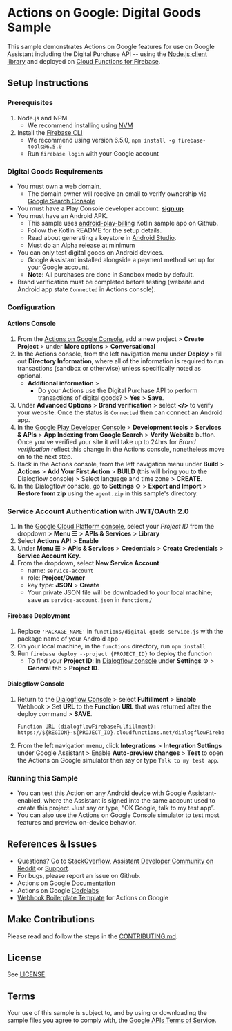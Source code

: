 # Actions on Google: Digital Goods Sample

This sample demonstrates Actions on Google features for use on Google Assistant including the Digital Purchase API -- using the [Node.js client library](https://github.com/actions-on-google/actions-on-google-nodejs) and deployed on [Cloud Functions for Firebase](https://firebase.google.com/docs/functions/).

## Setup Instructions
### Prerequisites
1. Node.js and NPM
    + We recommend installing using [NVM](https://github.com/creationix/nvm)
1. Install the [Firebase CLI](https://developers.google.com/actions/dialogflow/deploy-fulfillment)
    + We recommend using version 6.5.0, `npm install -g firebase-tools@6.5.0`
    + Run `firebase login` with your Google account

### Digital Goods Requirements
+ You must own a web domain.
    + The domain owner will receive an email to verify ownership via [Google Search Console](https://search.google.com/search-console/welcome)
+ You must have a Play Console developer account: [**sign up**](https://play.google.com/apps/publish/signup/)
+ You must have an Android APK.
    + This sample uses [android-play-billing](https://github.com/googlesamples/android-play-billing/tree/master/TrivialDriveKotlin) Kotlin sample app on Github.
    + Follow the Kotlin README for the setup details.
    + Read about generating a keystore in [Android Studio](https://developer.android.com/studio/publish/app-signing.html#generate-key).
    + Must do an Alpha release at minimum
+ You can only test digital goods on Android devices.
    + Google Assistant installed alongside a payment method set up for your Google account.
    + **Note**: All purchases are done in Sandbox mode by default.
+ Brand verification must be completed before testing (website and Android app state `Connected` in Actions console).

### Configuration
#### Actions Console
1. From the [Actions on Google Console](https://console.actions.google.com/), add a new project > **Create Project** > under **More options** > **Conversational**
1. In the Actions console, from the left navigation menu under **Deploy** > fill out **Directory Information**, where all of the information is required to run transactions (sandbox or otherwise) unless specifically noted as optional.
    + **Additional information** >
        + Do your Actions use the Digital Purchase API to perform transactions of digital goods? > **Yes** > **Save**.
1. Under **Advanced Options** > **Brand verification** > select **</>** to verify your website. Once the status is `Connected` then can connect an Android app.
1. In the [Google Play Developer Console](https://play.google.com/apps/publish) > **Development tools** > **Services & APIs** > **App Indexing from Google Search** > **Verify Website** button. Once you've verified your site it will take up to 24hrs for *Brand verification* reflect this change in the Actions console, nonetheless move on to the next step.
1. Back in the Actions console, from the left navigation menu under **Build** > **Actions** > **Add Your First Action** > **BUILD** (this will bring you to the Dialogflow console) > Select language and time zone > **CREATE**.
1. In the Dialogflow console, go to **Settings** ⚙ > **Export and Import** > **Restore from zip** using the `agent.zip` in this sample's directory.

### Service Account Authentication with JWT/OAuth 2.0
1. In the [Google Cloud Platform console](https://console.cloud.google.com/), select your *Project ID* from the dropdown > **Menu ☰** > **APIs & Services** > **Library**
1. Select **Actions API** > **Enable**
1. Under **Menu ☰** > **APIs & Services** > **Credentials** > **Create Credentials** > **Service Account Key**.
1. From the dropdown, select **New Service Account**
    + name:  `service-account`
    + role:  **Project/Owner**
    + key type: **JSON** > **Create**
    + Your private JSON file will be downloaded to your local machine; save as `service-account.json` in `functions/`

#### Firebase Deployment
1. Replace `'PACKAGE_NAME'` in `functions/digital-goods-service.js` with the package name of your Android app
1. On your local machine, in the `functions` directory, run `npm install`
1. Run `firebase deploy --project {PROJECT_ID}` to deploy the function
    + To find your **Project ID**: In [Dialogflow console](https://console.dialogflow.com/) under **Settings** ⚙ > **General** tab > **Project ID**.

#### Dialogflow Console
1. Return to the [Dialogflow Console](https://console.dialogflow.com) > select **Fulfillment** > **Enable** Webhook > Set **URL** to the **Function URL** that was returned after the deploy command > **SAVE**.
    ```
    Function URL (dialogflowFirebaseFulfillment): https://${REGION}-${PROJECT_ID}.cloudfunctions.net/dialogflowFirebaseFulfillment
    ```
1. From the left navigation menu, click **Integrations** > **Integration Settings** under Google Assistant > Enable **Auto-preview changes** >  **Test** to open the Actions on Google simulator then say or type `Talk to my test app`.

### Running this Sample
+ You can test this Action on any Android device with Google Assistant-enabled, where the Assistant is signed into the same account used to create this project. Just say or type, “OK Google, talk to my test app”.
+ You can also use the Actions on Google Console simulator to test most features and preview on-device behavior.

## References & Issues
+ Questions? Go to [StackOverflow](https://stackoverflow.com/questions/tagged/actions-on-google), [Assistant Developer Community on Reddit](https://www.reddit.com/r/GoogleAssistantDev/) or [Support](https://developers.google.com/actions/support/).
+ For bugs, please report an issue on Github.
+ Actions on Google [Documentation](https://developers.google.com/actions/extending-the-assistant)
+ Actions on Google [Codelabs](https://codelabs.developers.google.com/?cat=Assistant)
+ [Webhook Boilerplate Template](https://github.com/actions-on-google/dialogflow-webhook-boilerplate-nodejs) for Actions on Google

## Make Contributions
Please read and follow the steps in the [CONTRIBUTING.md](CONTRIBUTING.md).

## License
See [LICENSE](LICENSE).

## Terms
Your use of this sample is subject to, and by using or downloading the sample files you agree to comply with, the [Google APIs Terms of Service](https://developers.google.com/terms/).
